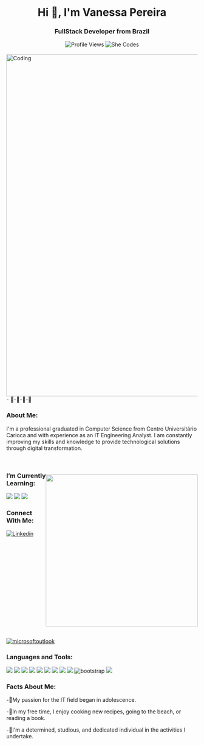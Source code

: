 <h1 align="center">Hi 👋, I'm Vanessa Pereira</h1>
<h3 align="center">FullStack Developer from Brazil</h3>

<div align="center" >
    <span><img src="https://komarev.com/ghpvc/?username=vn-pereira&label=Profile%20views&color=5C3099&style=for-the-badge" alt="Profile Views"/></span>
    <span><img src="https://img.shields.io/badge/She_Codes-&#10084;-ED1C24.svg?style=for-the-badge" alt="She Codes"/></span>
</div>
<br/>
<img alt="Coding" align="center" width="900" src="https://media0.giphy.com/media/v1.Y2lkPTc5MGI3NjExeTlwMXQzZjhyczRhNW1yZDc4cWdmeHBudG1qYWRvc3NhMGNva2N1ayZlcD12MV9pbnRlcm5hbF9naWZfYnlfaWQmY3Q9Zw/P3ATe4pn9KFJBTIzDH/giphy.gif">
- 🌱-🌱-🌱-🌱
<div>
<h3 align="left">About Me:</h3>
<p>I'm a professional graduated in Computer Science from Centro Universitário Carioca and with experience as an IT Engineering Analyst. I am constantly improving my skills and knowledge to provide technological solutions through digital transformation.</p>
</div>

<br/>
<div>
  <span><img width="400" align="right" style="margin: 30px 0" src="https://github-readme-stats.vercel.app/api/top-langs/?username=vn-pereira&theme=blue-green"/></span>
</div>

<h3 align="left"> I’m Currently Learning:</h3>
<span><img src="https://img.shields.io/badge/Java-ED8B00?style=for-the-badge&logo=openjdk&logoColor=white"/></span>
<span><img src="https://img.shields.io/badge/Amazon_AWS-232F3E?style=for-the-badge&logo=amazon-aws&logoColor=white"/></span>
<span><img src="https://img.shields.io/badge/Angular-DD0031?style=for-the-badge&logo=angular&logoColor=white"/></span>
  
<h3 align="left">Connect With Me:</h3>
<p align="left">
<span><a href="https://www.linkedin.com/in/vanessa-pereira-o/"><img src="https://img.shields.io/badge/LinkedIn-0077B5?style=for-the-badge&logo=linkedin&logoColor=white" alt="Linkedin"/></a></span>
<span><a href="mailto:vanessa.pereira.o@hotmail.com"><img src="https://img.shields.io/badge/Microsoft_Outlook-0078D4?style=for-the-badge&logo=microsoft-outlook&logoColor=white" alt="microsoftoutlook"/></a></span>
</p>

<div>
<h3 align="left">Languages and Tools:</h3>
<span><img src="https://img.shields.io/badge/Java-ED8B00?style=for-the-badge&logo=openjdk&logoColor=white"/></span>
<span><img src="https://img.shields.io/badge/Spring-6DB33F?style=for-the-badge&logo=spring&logoColor=white"/></span>
<span><img src="https://img.shields.io/badge/MySQL-00000F?style=for-the-badge&logo=mysql&logoColor=white"/></span>
<span><img src="https://img.shields.io/badge/JavaScript-323330?style=for-the-badge&logo=javascript&logoColor=F7DF1E"/></span>
<span><img src="https://img.shields.io/badge/Node.js-43853D?style=for-the-badge&logo=node.js&logoColor=white"/></span>
<span><img src="https://img.shields.io/badge/TypeScript-007ACC?style=for-the-badge&logo=typescript&logoColor=white"/></span>
<span><img src="https://img.shields.io/badge/HTML5-E34F26?style=for-the-badge&logo=html5&logoColor=white"/></span>
<span><img src="https://img.shields.io/badge/CSS3-1572B6?style=for-the-badge&logo=css3&logoColor=white"/></span>
<span><img src="https://img.shields.io/badge/GIT-E44C30?style=for-the-badge&logo=git&logoColor=white"/></span>
<span><img src="https://img.shields.io/badge/Bootstrap-563D7C?style=for-the-badge&logo=bootstrap&logoColor=white" alt="bootstrap"/></span>
<span><img src="https://img.shields.io/badge/Markdown-000000?style=for-the-badge&logo=markdown&logoColor=white"/></span>
</div>

<div>
<h3 align="left">Facts About Me:</h3>
<p>-🌱My passion for the IT field began in adolescence.</p>
<p>-🌱In my free time, I enjoy cooking new recipes, going to the beach, or reading a book.</p>
<p>-🌱I'm a determined, studious, and dedicated individual in the activities I undertake.</p>
</div>
